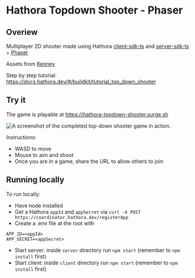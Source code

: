 # Hathora Topdown Shooter - Phaser

## Overiew 

Multiplayer 2D shooter made using Hathora [client-sdk-ts](https://github.com/hathora/client-sdk-ts) and [server-sdk-ts](https://github.com/hathora/server-sdk-ts) + [Phaser](http://phaser.io/)

Assets from [Kenney](https://kenney.nl/assets/topdown-shooter)

Step by step tutorial: https://docs.hathora.dev/#/buildkit/tutorial_top_down_shooter

## Try it

The game is playable at https://hathora-topdown-shooter.surge.sh

![A screenshot of the completed top-down shooter game in action.](https://user-images.githubusercontent.com/5400947/192792673-3c6c5496-3c52-4d0d-87d6-b04f5ef59ea9.png)

Instructions:

  - WASD to move
  - Mouse to aim and shoot
  - Once you are in a game, share the URL to allow others to join

## Running locally 

To run locally:

- Have node installed
- Get a Hathora `appId` and `appSecret` via `curl -X POST https://coordinator.hathora.dev/registerApp`
- Create a .env file at the root with
```
APP_ID=<appId>
APP_SECRET=<appSecret>
```
- Start server: inside `server` directory run `npm start` (remember to `npm install` first)
- Start client: inside `client` directory run `npm start` (remember to `npm install` first)
